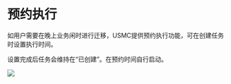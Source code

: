 # 预约执行

如用户需要在晚上业务闲时进行迁移，USMC提供预约执行功能，可在创建任务时设置执行时间。

设置完成后任务会维持在“已创建”。在预约时间自行启动。

![](http://usmc-doc.cn-bj.ufileos.com/cron001.png)

